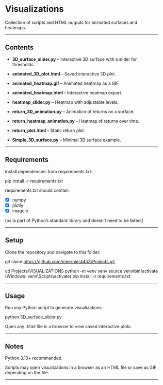# Visualizations

Collection of scripts and HTML outputs for animated surfaces and heatmaps.

---
## Contents

- **3D_surface_slider.py** – Interactive 3D surface with a slider for thresholds.

- **animated_3D_plot.html** – Saved interactive 3D plot.

- **animated_heatmap.gif** – Animated heatmap as a GIF.

- **animated_heatmap.html** – Interactive heatmap export.

- **heatmap_slider.py** – Heatmap with adjustable levels.

- **return_3D_animation.py** – Animation of returns on a surface.

- **return_heatmap_animation.py** – Heatmap of returns over time.

- **return_plot.html** – Static return plot.

- **Simple_3D_surface.py** – Minimal 3D surface example.

---
## Requirements
Install dependencies from requirements.txt:

pip install -r requirements.txt

requirements.txt should contain:
- [x] numpy
- [x] plotly
- [x] imageio

(os is part of Python’s standard library and doesn’t need to be listed.)

---
## Setup
Clone the repository and navigate to this folder:

git clone https://github.com/mbernier4453/Projects.git

cd Projects/VISUALIZATIONS
python -m venv venv
source venv/bin/activate (Windows: venv\Scripts\activate)
pip install -r requirements.txt

---
## Usage
Run any Python script to generate visualizations:

python 3D_surface_slider.py

Open any .html file in a browser to view saved interactive plots.

---
## Notes

Python 3.10+ recommended.

Scripts may open visualizations in a browser as an HTML file or save as GIF depending on the file.

---

